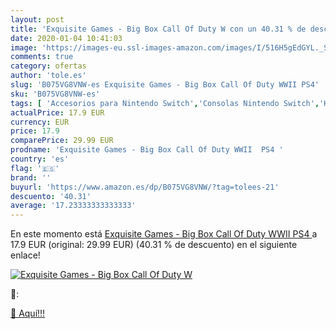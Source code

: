 ```yaml
---
layout: post
title: 'Exquisite Games - Big Box Call Of Duty W con un 40.31 % de descuento'
date: 2020-01-04 10:41:03
image: 'https://images-eu.ssl-images-amazon.com/images/I/516H5gEdGYL._SL400_.jpg'
comments: true
category: ofertas
author: 'tole.es'
slug: 'B075VG8VNW-es Exquisite Games - Big Box Call Of Duty WWII PS4'
sku: 'B075VG8VNW-es'
tags: [ 'Accesorios para Nintendo Switch','Consolas Nintendo Switch','Hardware y juegos para Nintendo Switch','Juegos para Nintendo Switch','Mandos para Nintendo Switch','Videojuegos','ps4', ]
actualPrice: 17.9 EUR
currency: EUR
price: 17.9
comparePrice: 29.99 EUR
prodname: 'Exquisite Games - Big Box Call Of Duty WWII  PS4 '
country: 'es'
flag: '🇪🇸'
brand: ''
buyurl: 'https://www.amazon.es/dp/B075VG8VNW/?tag=tolees-21'
descuento: '40.31'
average: '17.23333333333333'
---
```


En este momento está [Exquisite Games - Big Box Call Of Duty WWII  PS4 ](https://www.amazon.es/dp/B075VG8VNW/?tag=tolees-21) a 17.9 EUR (original: 29.99 EUR) (40.31 %  de descuento) en el siguiente enlace!

[![Exquisite Games - Big Box Call Of Duty W](https://images-eu.ssl-images-amazon.com/images/I/516H5gEdGYL._SL400_.jpg)](https://www.amazon.es/dp/B075VG8VNW/?tag=tolees-21)

🔎:


[🛒 Aquí!!!](https://www.amazon.es/dp/B075VG8VNW/?tag=tolees-21)
